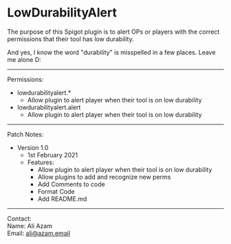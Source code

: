 **LowDurabilityAlert**
=============
The purpose of this Spigot plugin is to alert OPs or players with the correct permissions that their tool has low durability.

And yes, I know the word "durability" is misspelled in a few places. Leave me alone D:
___
Permissions:
- lowdurabilityalert.*
  - Allow plugin to alert player when their tool is on low durability
- lowdurabilityalert.alert
  - Allow plugin to alert player when their tool is on low durability
___
Patch Notes:

- Version 1.0
  - 1st February 2021
  - Features:
    - Allow plugin to alert player when their tool is on low durability
    - Allow plugins to add and recognize new perms
    - Add Comments to code
    - Format Code
    - Add README.md
___
Contact: \
Name: Ali Azam \
Email: ali@azam.email
